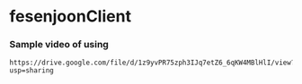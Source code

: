 # fesenjoonClient
    
### Sample video of using

    https://drive.google.com/file/d/1z9yvPR75zph3IJq7etZ6_6qKW4MBlHlI/view?usp=sharing
